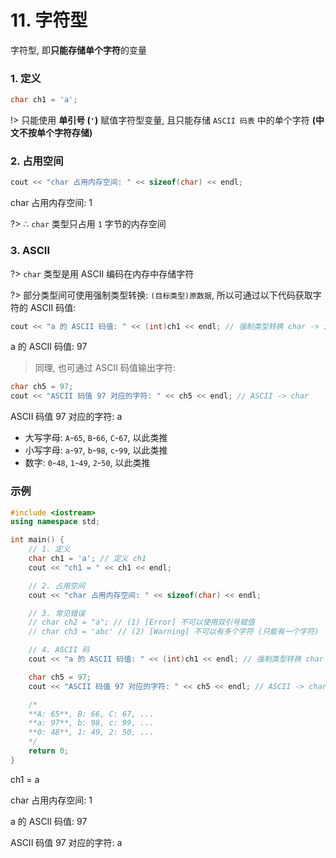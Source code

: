 # 11. 字符型

字符型, 即**只能存储单个字符**的变量

### 1. 定义

```cpp
char ch1 = 'a';
```

!> 只能使用 **单引号 (`'`)** 赋值字符型变量, 且只能存储 `ASCII 码表` 中的单个字符 **(中文不按单个字符存储)**

### 2. 占用空间

```cpp
cout << "char 占用内存空间: " << sizeof(char) << endl;
```

<output data-lang="output">
char 占用内存空间: 1
</output>

?> ∴ `char` 类型只占用 `1` 字节的内存空间

### 3. ASCII

?> `char` 类型是用 ASCII 编码在内存中存储字符

?> 部分类型间可使用强制类型转换: `(目标类型)原数据`, 所以可通过以下代码获取字符的 ASCII 码值:

```cpp
cout << "a 的 ASCII 码值: " << (int)ch1 << endl; // 强制类型转换 char -> int (ASCII)
```

<output data-lang="output">
a 的 ASCII 码值: 97
</output>

> 同理, 也可通过 ASCII 码值输出字符:

```cpp
char ch5 = 97;
cout << "ASCII 码值 97 对应的字符: " << ch5 << endl; // ASCII -> char
```

<output data-lang="output">
ASCII 码值 97 对应的字符: a
</output>

- 大写字母: `A`-`65`, `B`-`66`, `C`-`67`, 以此类推
- 小写字母: `a`-`97`, `b`-`98`, `c`-`99`, 以此类推
- 数字: `0`-`48`, `1`-`49`, `2`-`50`, 以此类推

### 示例

```cpp
#include <iostream>
using namespace std;

int main() {
	// 1. 定义
	char ch1 = 'a'; // 定义 ch1
	cout << "ch1 = " << ch1 << endl;

	// 2. 占用空间
	cout << "char 占用内存空间: " << sizeof(char) << endl;

	// 3. 常见错误
	// char ch2 = "a"; // (1) [Error] 不可以使用双引号赋值
	// char ch3 = 'abc' // (2) [Warning] 不可以有多个字符 (只能有一个字符)

	// 4. ASCII 码
	cout << "a 的 ASCII 码值: " << (int)ch1 << endl; // 强制类型转换 char -> int (ASCII)

	char ch5 = 97;
	cout << "ASCII 码值 97 对应的字符: " << ch5 << endl; // ASCII -> char

	/*
	**A: 65**, B: 66, C: 67, ...
	**a: 97**, b: 98, c: 99, ...
	**0: 48**, 1: 49, 2: 50, ...
	*/
	return 0;
}
```

<output data-lang="output">

ch1 = a

char 占用内存空间: 1

a 的 ASCII 码值: 97

ASCII 码值 97 对应的字符: a

</output>
